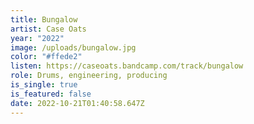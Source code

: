 ```yaml
---
title: Bungalow
artist: Case Oats
year: "2022"
image: /uploads/bungalow.jpg
color: "#ffede2"
listen: https://caseoats.bandcamp.com/track/bungalow
role: Drums, engineering, producing
is_single: true
is_featured: false
date: 2022-10-21T01:40:58.647Z
---
```

